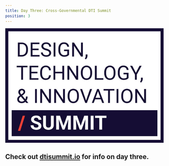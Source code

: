 ```yaml
---
title: Day Three: Cross-Governmental DTI Summit
position: 3
---
```


![summit-logo.jpg](/assets/img/projects/SUMMITweek-Winter-2018/summit-logo.jpg)


## Check out [dtisummit.io](http://dtisummit.io) for info on day three.
